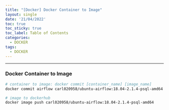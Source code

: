 ```yaml
---
title: "[Docker] Docker Container to Image"
layout: single
date: '21/04/2022'
toc: true
toc_sticky: true
toc_label: Table of Contents
categories:
  - DOCKER
tags:
  - DOCKER
---
```


---
### Docker Container to Image

```bash
# container to image: docker commit [container_name] [image_name]
docker commit airflow carl020958/ubuntu-airflow:18.04-2.1.4-psql-amd64

# image to dockerhub
docker image push carl020958/ubuntu-airflow:18.04-2.1.4-psql-amd64
```
